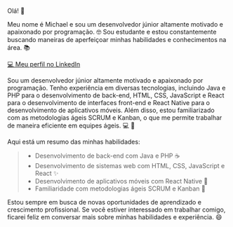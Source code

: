 Olá! :wave:

Meu nome é Michael e sou um desenvolvedor júnior altamente motivado e apaixonado por programação. :nerd_face: Sou estudante e estou constantemente buscando maneiras de aperfeiçoar minhas habilidades e conhecimentos na área. :books:

[💻 Meu perfil no LinkedIn](https://www.linkedin.com/in/michaeljosé)

Sou um desenvolvedor júnior altamente motivado e apaixonado por programação. Tenho experiência em diversas tecnologias, incluindo Java e PHP para o desenvolvimento de back-end, HTML, CSS, JavaScript e React para o desenvolvimento de interfaces front-end e React Native para o desenvolvimento de aplicativos móveis. Além disso, estou familiarizado com as metodologias ágeis SCRUM e Kanban, o que me permite trabalhar de maneira eficiente em equipes ágeis. :computer: :construction_worker:

Aqui está um resumo das minhas habilidades:

> - Desenvolvimento de back-end com Java e PHP :coffee:
> - Desenvolvimento de sistemas web com HTML, CSS, JavaScript e React :sparkles:
> - Desenvolvimento de aplicativos móveis com React Native :iphone:
> - Familiaridade com metodologias ágeis SCRUM e Kanban :calendar:

Estou sempre em busca de novas oportunidades de aprendizado e crescimento profissional. Se você estiver interessado em trabalhar comigo, ficarei feliz em conversar mais sobre minhas habilidades e experiência. :smile:
